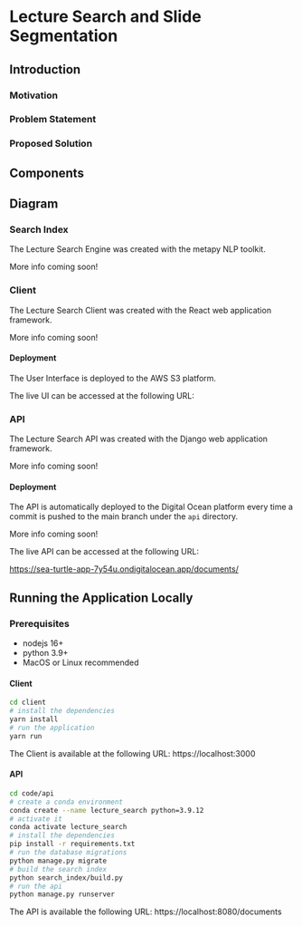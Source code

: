 # Lecture Search and Slide Segmentation

## Introduction

### Motivation

### Problem Statement

### Proposed Solution

## Components

## Diagram

### Search Index
The Lecture Search Engine was created with the metapy NLP toolkit.

More info coming soon!

### Client
The Lecture Search Client was created with the React web application framework.

More info coming soon!

#### Deployment
The User Interface is deployed to the AWS S3 platform.

The live UI can be accessed at the following URL:

<url here>

### API
The Lecture Search API was created with the Django web application framework.

More info coming soon!

#### Deployment
The API is automatically deployed to the Digital Ocean platform every time a commit
is pushed to the main branch under the `api` directory.

More info coming soon!

The live API can be accessed at the following URL:

https://sea-turtle-app-7y54u.ondigitalocean.app/documents/

## Running the Application Locally

### Prerequisites
- nodejs 16+
- python 3.9+
- MacOS or Linux recommended

#### Client

```sh
cd client
# install the dependencies
yarn install
# run the application
yarn run
```

The Client is available at the following URL: https://localhost:3000


#### API

```sh
cd code/api
# create a conda environment
conda create --name lecture_search python=3.9.12
# activate it
conda activate lecture_search
# install the dependencies
pip install -r requirements.txt
# run the database migrations
python manage.py migrate
# build the search index
python search_index/build.py
# run the api
python manage.py runserver
```

The API is available the following URL: https://localhost:8080/documents
